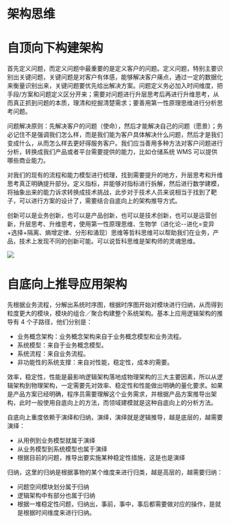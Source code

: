# 架构思维

# 自顶向下构建架构

首先定义问题，而定义问题中最重要的是定义客户的问题。定义问题，特别主要识别出关键问题，关键问题是对客户有体感，能够解决客户痛点，通过一定的数据化来衡量识别出来，关键问题要优先给出解决方案。问题定义务必加入时间维度，把手段/方案和问题定义区分开来；需要对问题进行升层思考后再进行升维思考，从而真正抓到问题的本质，理清和挖掘清楚需求；要善用第一性原理思维进行分析思考问题。

问题解决原则：先解决客户的问题（使命），然后才能解决自己的问题（愿景）；务必记住不是强调我们怎么样，而是我们能为客户具体解决什么问题，然后才是我们变成什么，从而怎么样去更好得服务客户。我们应当善用多种方法对客户问题进行分析，转换成我们产品或者平台需要提供的能力，比如仓储系统 WMS 可以提供哪些商业能力。

对我们的现有的流程和能力模型进行梳理，找到需要提升的地方，升层思考和升维思考真正明确提升部分。定义指标，并能够对指标进行拆解，然后进行数学建模，将抽象出来的能力诉求转换成技术挑战，此步对于技术人员来说相当于找到了靶子，可以进行方案的设计了，需要结合自底向上的架构推导方式。

创新可以是业务创新，也可以是产品创新，也可以是技术创新，也可以是运营创新，升层思考、升维思考，使用第一性原理思维、生物学（进化论--进化=变异+选择+隔离、熵增定律、分形和涌现）思维等哲科思维可以帮助我们在业务，产品，技术上发现不同的创新可能。可以说哲科思维是架构师的灵魂思维。

![](https://i.postimg.cc/Y9wDL8sq/image.png)

# 自底向上推导应用架构

先根据业务流程，分解出系统时序图，根据时序图开始对模块进行归纳，从而得到粒度更大的模块，模块的组合／聚合构建整个系统架构。基本上应用逻辑架构的推导有 4 个子路径，他们分别是：

- 业务概念架构：业务概念架构来自于业务概念模型和业务流程。
- 系统模型：来自于业务概念模型。
- 系统流程：来自业务流程。
- 非功能性的系统支撑：来自对性能，稳定性，成本的需要。

效率，稳定性，性能是最影响逻辑架构落地成物理架构的三大主要因素，所以从逻辑架构到物理架构，一定需要先对效率、稳定性和性能做出明确的量化要求。如果是产品方案已经明确，程序员需要理解这个业务需求，并根据产品方案推导出架构，此时一般使用自底向上的方法，而领域建模就是这种自底向上的分析方法。

自底向上重度依赖于演绎和归纳，演绎，演绎就是逻辑推导，越是底层的，越需要演绎：

- 从用例到业务模型就属于演绎
- 从业务模型到系统模型也属于演绎
- 根据目前的问题，推导出要实施某种稳定性措施，这是也是演绎

归纳，这里的归纳是根据事物的某个维度来进行归类，越是高层的，越需要归纳：

- 问题空间模块划分属于归纳
- 逻辑架构中有部分也属于归纳
- 根据一堆稳定性问题，归纳出，事前，事中，事后都需要做对应的操作，是就是根据时间维度来进行归纳。
